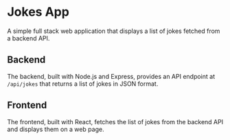 <!DOCTYPE html>
<html lang="en">
<head>
    <meta charset="UTF-8">
    <meta name="viewport" content="width=device-width, initial-scale=1.0">
</head>
<body>

<h1>Jokes App</h1>

<p>A simple full stack web application that displays a list of jokes fetched from a backend API.</p>

<h2>Backend</h2>
<p>The backend, built with Node.js and Express, provides an API endpoint at <code>/api/jokes</code> that returns a list of jokes in JSON format.</p>

<h2>Frontend</h2>
<p>The frontend, built with React, fetches the list of jokes from the backend API and displays them on a web page.</p>

</body>
</html>
